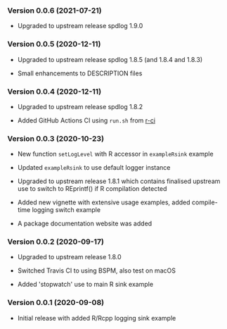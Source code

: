 ### Version 0.0.6 (2021-07-21)

-   Upgraded to upstream release spdlog 1.9.0

### Version 0.0.5 (2020-12-11)

-   Upgraded to upstream release spdlog 1.8.5 (and 1.8.4 and 1.8.3)

-   Small enhancements to DESCRIPTION files

### Version 0.0.4 (2020-12-11)

-   Upgraded to upstream release spdlog 1.8.2

-   Added GitHub Actions CI using `run.sh` from
    [r-ci](https://eddelbuettel.github.io/r-ci/)

### Version 0.0.3 (2020-10-23)

-   New function `setLogLevel` with R accessor in `exampleRsink` example

-   Updated `exampleRsink` to use default logger instance

-   Upgraded to upstream release 1.8.1 which contains finalised upstream
    use to switch to REprintf() if R compilation detected

-   Added new vignette with extensive usage examples, added compile-time
    logging switch example

-   A package documentation website was added

### Version 0.0.2 (2020-09-17)

-   Upgraded to upstream release 1.8.0

-   Switched Travis CI to using BSPM, also test on macOS

-   Added \'stopwatch\' use to main R sink example

### Version 0.0.1 (2020-09-08)

-   Initial release with added R/Rcpp logging sink example
